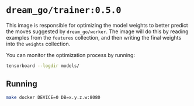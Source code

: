 # `dream_go/trainer:0.5.0`

This image is responsible for optimizing the model weights to better predict the
moves suggested by `dream_go/worker`. The image will do this by reading examples
from the `features` collection, and then writing the final weights into the
`weights` collection.

You can monitor the optimization process by running:

```bash
tensorboard --logdir models/
```

## Running

```bash
make docker DEVICE=0 DB=x.y.z.w:8080
```
